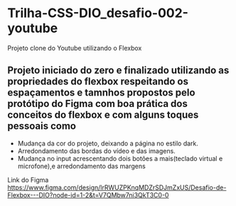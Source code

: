 # Trilha-CSS-DIO_desafio-002-youtube

Projeto clone do Youtube utilizando o Flexbox

## Projeto iniciado do zero e finalizado utilizando as propriedades do flexbox respeitando os espaçamentos e tamnhos propostos pelo protótipo do Figma com boa prática dos conceitos do flexbox e com alguns toques pessoais como

- Mudança da cor do projeto, deixando a página no estilo dark.
- Arredondamento das bordas do vídeo e das imagens.
- Mudança no input acrescentando dois botões a mais(teclado virtual e microfone),e arredondamento das margens

Link do Figma <https://www.figma.com/design/lrRWUZPKnqMDZrSDJmZxUS/Desafio-de-Flexbox---DIO?node-id=1-2&t=V7QMbw7ni3QkT3C0-0>
